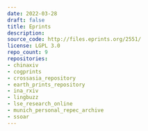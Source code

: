 ```yaml
---
date: 2022-03-28
draft: false
title: Eprints
description:
source_code: http://files.eprints.org/2551/
license: LGPL 3.0
repo_count: 9
repositories:
- chinaxiv
- cogprints
- crossasia_repository
- earth_prints_repository
- ina_rxiv
- lingbuzz
- lse_research_online
- munich_personal_repec_archive
- ssoar
---
```



